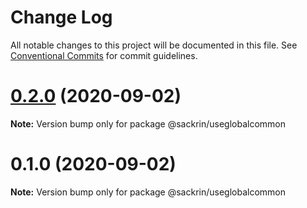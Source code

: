 # Change Log

All notable changes to this project will be documented in this file.
See [Conventional Commits](https://conventionalcommits.org) for commit guidelines.

# [0.2.0](https://github.com/sackrin/global-hooks/compare/@sackrin/useglobalcommon@0.1.0...@sackrin/useglobalcommon@0.2.0) (2020-09-02)

**Note:** Version bump only for package @sackrin/useglobalcommon





# 0.1.0 (2020-09-02)

**Note:** Version bump only for package @sackrin/useglobalcommon
